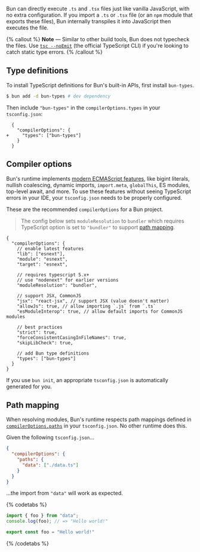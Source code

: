 Bun can directly execute `.ts` and `.tsx` files just like vanilla JavaScript, with no extra configuration. If you import a `.ts` or `.tsx` file (or an `npm` module that exports these files), Bun internally transpiles it into JavaScript then executes the file.

{% callout %}
**Note** — Similar to other build tools, Bun does not typecheck the files. Use [`tsc --noEmit`](https://www.typescriptlang.org/docs/handbook/compiler-options.html) (the official TypeScript CLI) if you're looking to catch static type errors.
{% /callout %}

## Type definitions

To install TypeScript definitions for Bun's built-in APIs, first install `bun-types`.

```sh
$ bun add -d bun-types # dev dependency
```

Then include `"bun-types"` in the `compilerOptions.types` in your `tsconfig.json`:

```json-diff
  {
    "compilerOptions": {
+     "types": ["bun-types"]
    }
  }
```

## Compiler options

Bun's runtime implements [modern ECMAScript features](https://github.com/sudheerj/ECMAScript-features), like bigint literals, nullish coalescing, dynamic imports, `import.meta`, `globalThis`, ES modules, top-level await, and more. To use these features without seeing TypeScript errors in your IDE, your `tsconfig.json` needs to be properly configured.

These are the recommended `compilerOptions` for a Bun project.

> The config below sets `moduleResolution` to `bundler` which requires TypeScript option is set to `"bundler"` to support [path mapping](#path-mapping).

```jsonc
{
  "compilerOptions": {
    // enable latest features
    "lib": ["esnext"],
    "module": "esnext",
    "target": "esnext",
    
    // requires typescript 5.x+
    // use "nodenext" for earlier versions
    "moduleResolution": "bundler",

    // support JSX, CommonJS
    "jsx": "react-jsx", // support JSX (value doesn't matter)
    "allowJs": true, // allow importing `.js` from `.ts`
    "esModuleInterop": true, // allow default imports for CommonJS modules

    // best practices
    "strict": true,
    "forceConsistentCasingInFileNames": true,
    "skipLibCheck": true,

    // add Bun type definitions
    "types": ["bun-types"]
  }
}
```

If you use `bun init`, an appropriate `tsconfig.json` is automatically generated for you.

## Path mapping

When resolving modules, Bun's runtime respects path mappings defined in [`compilerOptions.paths`](https://www.typescriptlang.org/tsconfig#paths) in your `tsconfig.json`. No other runtime does this.

Given the following `tsconfig.json`...

```json
{
  "compilerOptions": {
    "paths": {
      "data": ["./data.ts"]
    }
  }
}
```

...the import from `"data"` will work as expected.

{% codetabs %}

```ts#index.ts
import { foo } from "data";
console.log(foo); // => "Hello world!"
```

```ts#data.ts
export const foo = "Hello world!"
```

{% /codetabs %}
